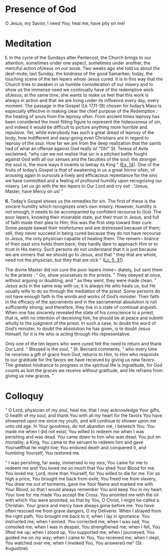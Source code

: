 # Presence of God

O Jesus, my Savior, I need You; heal me, have pity on me!

# Meditation

**I.** In the cycle of the Sundays after Pentecost, the Church brings to our attention, sometimes under one aspect, sometimes under another, the merciful action ofJesus on our souls. Two weeks ago she told us about the deaf-mute; last Sunday, the kindness of the good Samaritan; today, the touching scene of the ten lepers whom Jesus cured. It is in this way that the Church tries to awaken in us humble consideration of our misery and to show us the immense need we continually have of the redemptive work ofJesus; at the same time, she wants to make us feel that this work is always in action and that we are living under its influence every day, every moment. The passage in the Gospel (Lk 17,11-19) chosen for today’s Mass is especially effective in making clear the chief purpose of the Redemption : the healing of souls from the leprosy ofsin. From ancient times leprosy has been considered the most fitting figure to represent the hideousness of sin, and indeed it would be difficult to picture anything more horrible and repulsive. Yet, while everybody has such a great dread of leprosy of the body, how indifferent and easy-going even Christians are in regard to leprosy of the soul. How far we are from the deep realization that the saints had of what an offense against God really is! “Oh!” St. Teresa of Avila exclaimed, “why can we not realize that sin is a pitched battle fought against God with all our senses and the faculties of the soul; the stronger the soul is, the more ways it invents to betray its King ” ([Ex. 14](https://vulgata.online/bible/Ex.14?ed=DR2)). One of the fruits of today’s Gospel is that of awakening in us a great horror ofsin, of arousing again in oursouls a lively and efficacious repentance for the sins we have committed and a feeling of profound humility upon recognizing our misery. Let us go with the ten lepers to Our Lord and cry out : “Jesus, Master, have Mercy on us! ”

**II.** Today’s Gospel shows us the remedies for sin. The first of these is the sincere humility which recognizes one’s own misery. However, humility is not enough; it needs to be accompanied by confident recourse to God. The poor lepers, knowing their miserable state, put their trust in Jesus, and full of faith made their plea to Him; this was the first step toward their cure. Some people bewail their misfortunes and are distressed because of them; still, they never succeed in being cured because they do not have recourse to Jesus, the only physician capable of healing them. The remem¬ brance of their past sins holds them back; they hardly dare to approach Him or to trust in His mercy. Such persons do not understand that it is just because we are sinners that we should go to Jesus, and that “ they that are whole, need not the physician, but they that are sick ” ([Lc. 5, 31](https://vulgata.online/bible/Lc.5?ed=DR2&vfn=DR2.Lc.5.31:vs)).

The divine Master did not cure the poor lepers imme¬ diately, but sent them to the priests : “ Go, show yourselves to the priests. ” They obeyed at once, without arguing or doubting, and “ as they went, they were made clean. ” Jesus acts in the same way with us; it is always He who heals us, but He usually wills to do so through the mediation of the priest. Some persons do not have enough faith in the words and works of God’s minister. Their faith in the efficacy of the sacraments and in the sacramental absolution is not sufficiently strong; and therefore, they live in a state of continual anguish. When one has sincerely revealed the state of his conscience to a priest, that is, with no intention of deceiving him, he should be at peace and submit wholly to the judgment of the priest. In such a case, to doubt the word of God’s minister, to doubt the absolution he has given, is to doubt Jesus Himself, for it is He who is acting through His representative.

Only one of the ten lepers who were cured felt the need to return and thank Our Lord. “ Blessed is the soul, ” St. Bernard comments, “ who every time he receives a gift of grace from God, returns to Him, to Him who responds to our gratitude for the favors we have received by giving us new favors. The greatest hindrance to progress in the spiritual life is ingratitude, for God counts as lost the graces we receive without gratitude, and He refrains from giving us new graces. ”

# Colloquy

“ O Lord, physician of my soul, heal me, that I may acknowledge Your gifts, O health of my soul, and thank You with all my heart for the favors You have showered upon me since my youth, and will continue to shower upon me unto old age. In Your goodness, do not abandon me, I beseech You. You made me when I did not exist; You willed to redeem me when I was perishing and was dead. You came down to him who was dead; You put on mortality; a King, You came to the servant to redeem him and gave Yourselfthat he might live; You endured death and conquered it, and humbling Yourself, You restored me.

“ I was perishing, far away, immersed in my sins; You came for me to redeem me and You loved me so much that You shed Your Blood for me. You loved me, Lord, more than Yourself, for You willed to die for me. For so high a price, You brought me back from exile; You freed me from slavery, You drew me out of torments, gave me Your Name and marked me with Your Blood, so that I would always remember You and keep You in my heart. Your love for me made You accept the Cross. You anointed me with the oil with which You were anointed, so that by You, O Christ, I might be called a Christian. Your grace and mercy have always gone before me. You have often rescued me from grave dangers, O my Deliverer. When I strayed from the right path, You brought me back to it; when I lay in ignorance. You instructed me; when I sinned. You corrected me; when I was sad, You consoled me; when I was in despair, You strengthened me; when I fell, You lifted me up; when I stood up, You supported me; when I journeyed, You guided me on my way; when I came to You, You received me; when I slept, You watched over me; when I invoked You, You answered me” (St. Augustine).
